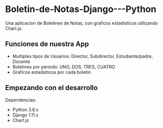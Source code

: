 # Boletin-de-Notas-Django---Python

Una aplicacion de Boletines de Notas, con graficos estadisticos utilizando Chart.js.

## Funciones de nuestra App
- Multiples tipos de Usuarios: Director, Subdirector, Estudiante/padre, Docente
- Boletines por periodo: UNO, DOS, TRES, CUATRO
- Graficos estadisticos por cada boletin

## Empezando con el desarrollo
Dependencias:
- Python 3.6.x
- Django 1.11.x
- Chart.js

